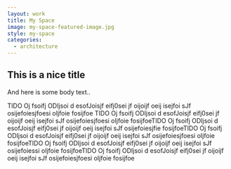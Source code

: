 ```yaml
---
layout: work
title: My Space
image: my-space-featured-image.jpg
style: my-space
categories:
  - architecture
---
```


## This is a nice title

And here is some body text..

TIDO Oj fsoifj ODIjsoi d esofJoisjf eifj0sei jf oijoijf oeij
isejfoi sJf osijefoiesjfoesi oIjfoie fosijfoe TIDO Oj fsoifj ODIjsoi d esofJoisjf eifj0sei jf oijoijf oeij
isejfoi sJf osijefoiesjfoesi oIjfoie fosijfoeTIDO Oj fsoifj ODIjsoi d esofJoisjf eifj0sei jf oijoijf oeij
isejfoi sJf osijefoiesjfie fosijfoeTIDO Oj fsoifj ODIjsoi d esofJoisjf eifj0sei jf oijoijf oeij
isejfoi sJf osijefoiesjfoesi oIjfoie fosijfoeTIDO Oj fsoifj ODIjsoi d esofJoisjf eifj0sei jf oijoijf oeij
isejfoi sJf osijefoiessi oIjfoie fosijfoeTIDO Oj fsoifj ODIjsoi d esofJoisjf eifj0sei jf oijoijf oeij
isejfoi sJf osijefoiesjfoesi oIjfoie fosijfoe
